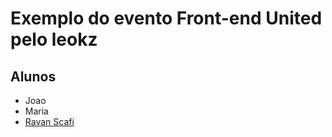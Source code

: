 # Exemplo do evento Front-end United pelo leokz

## Alunos
- Joao
- Maria
- [Ravan Scafi](https://github.com/rscafi)